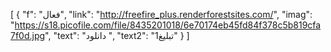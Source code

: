 [
  {
    "f": "فعال",
    "link": "http://freefire_plus.renderforestsites.com/",
    "imag": "https://s18.picofile.com/file/8435201018/6e70174eb45fd84f378c5b819cfa7f0d.jpg",
    "text": "دانلود ",
    "text2": "تبلیغ1"
  }
]
